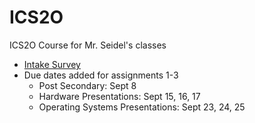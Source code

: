 ICS2O
=====

ICS2O Course for Mr. Seidel's classes

* [Intake Survey](https://docs.google.com/forms/d/1L3RliOHHLfAlCdnqRfsVPs3v2EgrA9q4NAeOPllJC5A/viewform)
* Due dates added for assignments 1-3
  * Post Secondary: Sept 8
  * Hardware Presentations: Sept 15, 16, 17
  * Operating Systems Presentations: Sept 23, 24, 25
